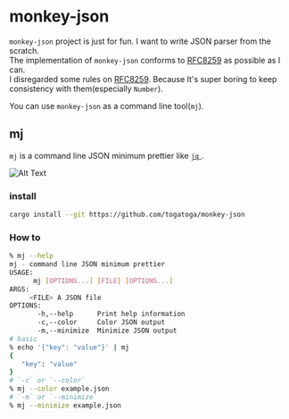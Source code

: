 # monkey-json

`monkey-json` project is just for fun. I want to write JSON parser from the scratch.  
The implementation of `monkey-json` conforms to [RFC8259](https://www.rfc-editor.org/rfc/rfc8259) as possible as I can.  
I disregarded some rules on [RFC8259](https://www.rfc-editor.org/rfc/rfc8259). Because It's super boring to keep consistency with them(especially `Number`).  

You can use `monkey-json` as a command line tool(`mj`).

## mj

`mj` is a command line JSON minimum prettier like [`jq` ](https://github.com/stedolan/jq).

![Alt Text](https://raw.githubusercontent.com/togatoga/monkey-json/main/demo.gif)


### install
```bash
cargo install --git https://github.com/togatoga/monkey-json
```

### How to

```bash
% mj --help                                                       
mj - command line JSON minimum prettier
USAGE:
      mj [OPTIONS...] [FILE] [OPTIONS...]
ARGS:
     <FILE> A JSON file
OPTIONS:
       -h,--help      Print help information
       -c,--color     Color JSON output
       -m,--minimize  Minimize JSON output
# basic
% echo '{"key": "value"}' | mj   
{
   "key": "value"
}
# `-c` or `--color`
% mj --color example.json
# `-m` or `--minimize`
% mj --minimize example.json
```
